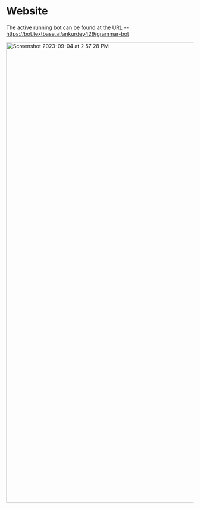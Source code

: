 # Website

The active running bot can be found at the URL -- https://bot.textbase.ai/ankurdey429/grammar-bot

<img width="1237" alt="Screenshot 2023-09-04 at 2 57 28 PM" src="https://github.com/Naruto13111999/textbase/assets/91666177/08921a08-1908-4838-b2d1-1957dbd64a63">

